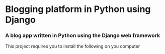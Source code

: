 # Blogging platform in Python using Django
### A blog app written in Python using the Django web framework

This project requires you to install the following on you computer

